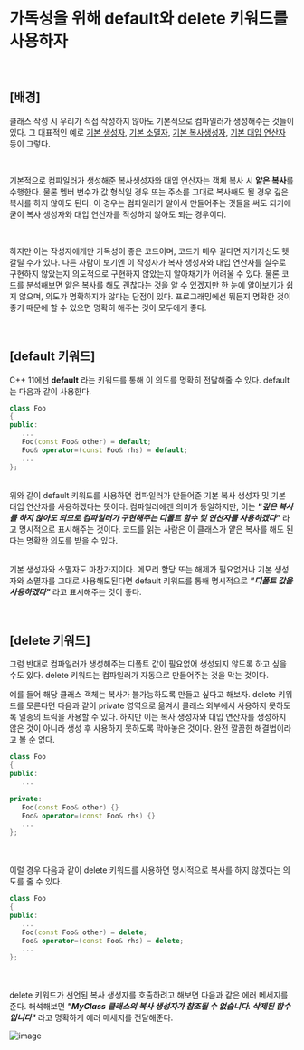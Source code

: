 # 가독성을 위해 default와 delete 키워드를 사용하자
<br>

## [배경]

클래스 작성 시 우리가 직접 작성하지 않아도 기본적으로 컴파일러가 생성해주는 것들이 있다. 그 대표적인 예로 <u>기본 생성자</u>, <u>기본 소멸자</u>, <u>기본 복사생성자</u>, <u>기본 대입 연산자</u> 등이 그렇다.

<br>

기본적으로 컴파일러가 생성해준 복사생성자와 대입 연산자는 객체 복사 시 <b>얕은 복사</b>를 수행한다. 물론 멤버 변수가 값 형식일 경우 또는 주소를 그대로 복사해도 될 경우 깊은 복사를 하지 않아도 된다. 이 경우는 컴파일러가 알아서 만들어주는 것들을 써도 되기에 굳이 복사 생성자와 대입 연산자를 작성하지 않아도 되는 경우이다. 

<br>

하지만 이는 작성자에게만 가독성이 좋은 코드이며, 코드가 매우 길다면 자기자신도 헷갈릴 수가 있다. 다른 사람이 보기엔 이 작성자가 복사 생성자와 대입 연산자를 실수로 구현하지 않았는지 의도적으로 구현하지 않았는지 알아채기가 어려울 수 있다. 물론 코드를 분석해보면 얕은 복사를 해도 괜찮다는 것을 알 수 있겠지만 한 눈에 알아보기가 쉽지 않으며, 의도가 명확하지가 않다는 단점이 있다. 프로그래밍에선 뭐든지 명확한 것이 좋기 때문에 할 수 있으면 명확히 해주는 것이 모두에게 좋다.

<br>


## [default 키워드]



C++ 11에선 <b>default</b> 라는 키워드를 통해 이 의도를 명확히 전달해줄 수 있다. default는 다음과 같이 사용한다.

```C++
class Foo
{
public:
   ...
   Foo(const Foo& other) = default;
   Foo& operator=(const Foo& rhs) = default;
   ...
};
```

<br>
위와 같이 default 키워드를 사용하면 컴파일러가 만들어준 기본 복사 생성자 및 기본 대입 연산자를 사용하겠다는 뜻이다. 컴파일러에겐 의미가 동일하지만, 이는 <strong><i>"깊은 복사를 하지 않아도 되므로 컴파일러가 구현해주는 디폴트 함수 및 연산자를 사용하겠다"</i></strong> 라고 명시적으로 표시해주는 것이다. 코드를 읽는 사람은 이 클래스가 얕은 복사를 해도 된다는 명확한 의도를 받을 수 있다.
<br><br>

기본 생성자와 소멸자도 마찬가지이다. 메모리 할당 또는 해제가 필요없거나 기본 생성자와 소멸자를 그대로 사용해도된다면 default 키워드를 통해 명시적으로 <strong><i>"디폴트 값을 사용하겠다"</i></strong> 라고 표시해주는 것이 좋다.  

<br>



## [delete 키워드]

그럼 반대로 컴파일러가 생성해주는 디폴트 값이 필요없어 생성되지 않도록 하고 싶을 수도 있다. delete 키워드는 컴파일러가 자동으로 만들어주는 것을 막는 것이다.


예를 들어 해당 클래스 객체는 복사가 불가능하도록 만들고 싶다고 해보자. delete 키워드를 모른다면 다음과 같이 private 영역으로 옮겨서 클래스 외부에서 사용하지 못하도록 일종의 트릭을 사용할 수 있다. 하지만 이는 복사 생성자와 대입 연산자를 생성하지 않은 것이 아니라 생성 후 사용하지 못하도록 막아놓은 것이다. 완전 깔끔한 해결법이라고 볼 순 없다.

```C++
class Foo
{
public:
   ...
   
private:
   Foo(const Foo& other) {}
   Foo& operator=(const Foo& rhs) {}
   ...
};
```

<br>
<br>이럴 경우 다음과 같이 delete 키워드를 사용하면 명시적으로 복사를 하지 않겠다는 의도를 줄 수 있다.


```C++
class Foo
{
public:
   ...
   Foo(const Foo& other) = delete;
   Foo& operator=(const Foo& rhs) = delete;
   ...
};
```

<br>
<br>delete 키워드가 선언된 복사 생성자를 호출하려고 해보면 다음과 같은 에러 메세지를 준다.
해석해보면 <strong><i>"MyClass 클래스의 복사 생성자가 참조될 수 없습니다. 삭제된 함수입니다"</i></strong> 라고 명확하게 에러 메세지를 전달해준다.

<br>

![image](https://user-images.githubusercontent.com/46551002/75609057-bf17c380-5b48-11ea-9492-8727b3047807.png)

